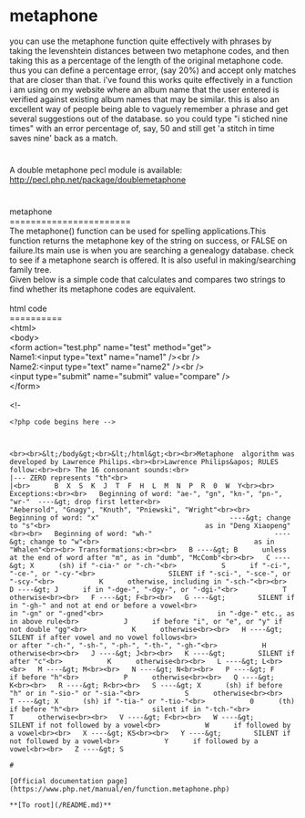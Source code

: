 # metaphone



you can use the metaphone function quite effectively with phrases by taking the levenshtein distances between two metaphone codes, and then taking this as a percentage of the length of the original metaphone code. thus you can define a percentage error, (say 20%) and accept only matches that are closer than that. i&apos;ve found this works quite effectively in a function i am using on my website where an album name that the user entered is verified against existing album names that may be similar. this is also an excellent way of people being able to vaguely remember a phrase and get several suggestions out of the database. so you could type "i stiched nine times" with an error percentage of, say, 50 and still get &apos;a stitch in time saves nine&apos; back as a match.  

#

A double metaphone pecl module is available: http://pecl.php.net/package/doublemetaphone  

#

metaphone<br>=======================<br>The metaphone() function can be used for spelling applications.This function returns the metaphone key of the string on success, or FALSE on failure.Its main use is when you are searching a genealogy database. check to see if a metaphone search is offered. It is also useful in making/searching family tree.<br>Given below is a simple code that calculates and compares two strings to find whether its metaphone codes are equivalent.<br><br>html code<br>==========<br>&lt;html&gt;<br>&lt;body&gt;<br>&lt;form action="test.php" name="test" method="get"&gt;<br>Name1:&lt;input type="text" name="name1" /&gt;&lt;br /&gt;<br>Name2:&lt;input type="text" name="name2" /&gt;&lt;br /&gt;<br>&lt;input type="submit" name="submit" value="compare" /&gt;<br>&lt;/form&gt;<br><br>&lt;!-

```
<?php code begins here -->



```
<?php
if(isset($_GET['submit']))
{
$str1 = $_GET['name1'];
$str2 = $_GET['name2'];
$meta_one=metaphone($str1);
$meta_two=metaphone($str2);
echo "metaphone code for ".$str1." is ". $meta_one;
echo "&lt;br /&gt;";
echo "metaphone code for ".$str2." is ". $meta_two."&lt;br&gt;";
if($meta_one==$meta_two)
{
echo "metaphone codes are matching";
}
else
{
echo "metaphone codes are not matching";
}
}
?>
```
<br><br>&lt;/body&gt;<br>&lt;/html&gt;<br><br>Metaphone  algorithm was developed by Lawrence Philips.<br><br>Lawrence Philips&apos; RULES follow:<br><br> The 16 consonant sounds:<br>                                             |--- ZERO represents "th"<br>                                             |<br>      B  X  S  K  J  T  F  H  L  M  N  P  R  0  W  Y<br><br> Exceptions:<br><br>   Beginning of word: "ae-", "gn", "kn-", "pn-", "wr-"  ----&gt; drop first letter<br>                      "Aebersold", "Gnagy", "Knuth", "Pniewski", "Wright"<br><br>   Beginning of word: "x"                                ----&gt; change to "s"<br>                                      as in "Deng Xiaopeng"<br><br>   Beginning of word: "wh-"                              ----&gt; change to "w"<br>                                      as in "Whalen"<br><br> Transformations:<br><br>   B ----&gt; B      unless at the end of word after "m", as in "dumb", "McComb"<br><br>   C ----&gt; X      (sh) if "-cia-" or "-ch-"<br>           S      if "-ci-", "-ce-", or "-cy-"<br>                  SILENT if "-sci-", "-sce-", or "-scy-"<br>           K      otherwise, including in "-sch-"<br><br>   D ----&gt; J      if in "-dge-", "-dgy-", or "-dgi-"<br>           T      otherwise<br><br>   F ----&gt; F<br><br>   G ----&gt;        SILENT if in "-gh-" and not at end or before a vowel<br>                            in "-gn" or "-gned"<br>                            in "-dge-" etc., as in above rule<br>           J      if before "i", or "e", or "y" if not double "gg"<br>           K      otherwise<br><br>   H ----&gt;        SILENT if after vowel and no vowel follows<br>                         or after "-ch-", "-sh-", "-ph-", "-th-", "-gh-"<br>           H      otherwise<br><br>   J ----&gt; J<br><br>   K ----&gt;        SILENT if after "c"<br>           K      otherwise<br><br>   L ----&gt; L<br><br>   M ----&gt; M<br><br>   N ----&gt; N<br><br>   P ----&gt; F      if before "h"<br>           P      otherwise<br><br>   Q ----&gt; K<br><br>   R ----&gt; R<br><br>   S ----&gt; X      (sh) if before "h" or in "-sio-" or "-sia-"<br>           S      otherwise<br><br>   T ----&gt; X      (sh) if "-tia-" or "-tio-"<br>           0      (th) if before "h"<br>                  silent if in "-tch-"<br>           T      otherwise<br><br>   V ----&gt; F<br><br>   W ----&gt;        SILENT if not followed by a vowel<br>           W      if followed by a vowel<br><br>   X ----&gt; KS<br><br>   Y ----&gt;        SILENT if not followed by a vowel<br>           Y      if followed by a vowel<br><br>   Z ----&gt; S  

#

[Official documentation page](https://www.php.net/manual/en/function.metaphone.php)

**[To root](/README.md)**